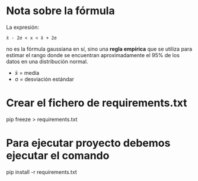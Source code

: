 # Nota sobre la fórmula

La expresión:

    x̄ - 2σ < x < x̄ + 2σ

no es la fórmula gaussiana en sí, sino una **regla empírica** que se utiliza 
para estimar el rango donde se encuentran aproximadamente el 95% de los datos 
en una distribución normal. 

- x̄ = media
- σ = desviación estándar


# Crear el fichero de requirements.txt

pip freeze > requirements.txt

# Para ejecutar proyecto debemos ejecutar el comando

pip install -r requirements.txt
